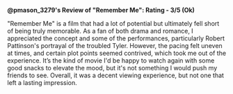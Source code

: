 **@pmason_3279's Review of "Remember Me": Rating - 3/5 (Ok)**

"Remember Me" is a film that had a lot of potential but ultimately fell short of being truly memorable. As a fan of both drama and romance, I appreciated the concept and some of the performances, particularly Robert Pattinson's portrayal of the troubled Tyler. However, the pacing felt uneven at times, and certain plot points seemed contrived, which took me out of the experience. It’s the kind of movie I'd be happy to watch again with some good snacks to elevate the mood, but it's not something I would push my friends to see. Overall, it was a decent viewing experience, but not one that left a lasting impression.